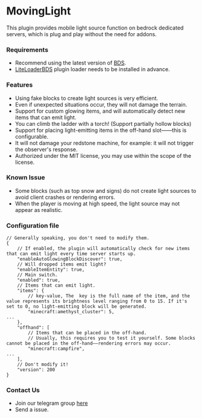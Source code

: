 # MovingLight
This plugin provides mobile light source function on bedrock dedicated servers, which is plug and play without the need for addons.

### Requirements
 - Recommend using the latest version of [BDS](https://www.minecraft.net/en-us/download/server/bedrock).
 - [LiteLoaderBDS](https://github.com/LiteLDev/LiteLoaderBDS) plugin loader needs to be installed in advance.

### Features
 - Using fake blocks to create light sources is very efficient.
 - Even if unexpected situations occur, they will not damage the terrain.
 - Support for custom glowing items, and will automatically detect new items that can emit light.
 - You can climb the ladder with a torch! (Support partially hollow blocks)
 - Support for placing light-emitting items in the off-hand slot——this is configurable.
 - It will not damage your redstone machine, for example: it will not trigger the observer's response.
 - Authorized under the MIT license, you may use within the scope of the license.

### Known Issue
 - Some blocks (such as top snow and signs) do not create light sources to avoid client crashes or rendering errors.
 - When the player is moving at high speed, the light source may not appear as realistic.

### Configuration file
```json5
// Generally speaking, you don't need to modify them.
{
    // If enabled, the plugin will automatically check for new items that can emit light every time server starts up.
    "enableAutoGlowingBlockDiscover": true,
    // Will dropped items emit light?
    "enableItemEntity": true,
    // Main switch.
    "enabled": true,
    // Items that can emit light.
    "items": {
        // key-value, The  key is the full name of the item, and the value represents its brightness level ranging from 0 to 15. If it's set to 0, no light-emitting block will be generated.
        "minecraft:amethyst_cluster": 5,  
...
    },
    "offhand": [
        // Items that can be placed in the off-hand.
        // Usually, this requires you to test it yourself. Some blocks cannot be placed in the off-hand——rendering errors may occur.
        "minecraft:campfire",
...
    ],
    // Don't modify it!
    "version": 200
}
```

### Contact Us
 - Join our telegram group [here](https://t.me/bdsplugin)
 - Send a issue.

